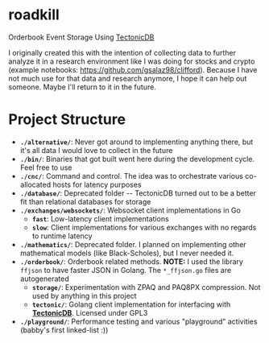 # roadkill
Orderbook Event Storage Using [TectonicDB](https://github.com/rickyhan/tectonicdb)

I originally created this with the intention of collecting data to further analyze it in a research
environment like I was doing for stocks and crypto (example notebooks: https://github.com/gsalaz98/clifford).
Because I have not much use for that data and research anymore, I hope it can help out someone. Maybe I'll
return to it in the future.

# Project Structure
* **`./alternative/`**: Never got around to implementing anything there, but it's all data I would love to collect in the future
* **`./bin/`**: Binaries that got built went here during the development cycle. Feel free to use
* **`./cnc/`**: Command and control. The idea was to orchestrate various co-allocated hosts for latency purposes
* **`./database/`**: Deprecated folder -- TectonicDB turned out to be a better fit than relational databases for storage
* **`./exchanges/websockets/`**: Websocket client implementations in Go
  * **`fast`**: Low-latency client implementations
  * **`slow`**: Client implementations for various exchanges with no regards to runtime latency
* **`./mathematics/`**: Deprecated folder. I planned on implementing other mathematical models (like Black-Scholes), but I never needed it.
* **`./orderbook/`**: Orderbook related methods. **NOTE:** I used the library `ffjson` to have faster JSON in Golang. The `*_ffjson.go` files are autogenerated
  * **`storage/`**: Experimentation with ZPAQ and PAQ8PX compression. Not used by anything in this project
  * **`tectonic/`**: Golang client implementation for interfacing with **[TectonicDB](https://github.com/rickyhan/tectonicdb)**. Licensed under GPL3
* **`./playground/`**: Performance testing and various "playground" activities (babby's first linked-list :))
